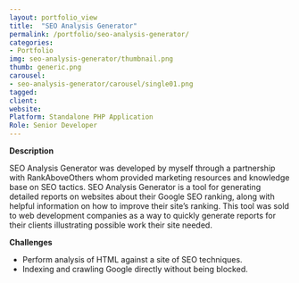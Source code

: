 ```yaml
---
layout: portfolio_view
title:  "SEO Analysis Generator"
permalink: /portfolio/seo-analysis-generator/
categories:
- Portfolio
img: seo-analysis-generator/thumbnail.png
thumb: generic.png
carousel:
- seo-analysis-generator/carousel/single01.png
tagged:
client:
website:
Platform: Standalone PHP Application
Role: Senior Developer
---
```

**Description**

SEO Analysis Generator was developed by myself through a partnership with
RankAboveOthers whom provided marketing resources and knowledge base on SEO
tactics. SEO Analysis Generator is a tool for generating detailed reports on
websites about their Google SEO ranking, along with helpful information on how
to improve their site’s ranking. This tool was sold to web development companies
as a way to quickly generate reports for their clients illustrating possible
work their site needed.

<!-- Customer Reviews   Site Design   Analysis Generator Sample -->

**Challenges**
* Perform analysis of HTML against a site of SEO techniques.
* Indexing and crawling Google directly without being blocked.
